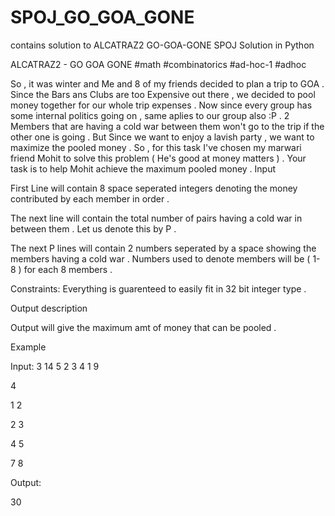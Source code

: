 # SPOJ_GO_GOA_GONE
contains solution to ALCATRAZ2 GO-GOA-GONE SPOJ Solution in Python



ALCATRAZ2 - GO GOA GONE
#math #combinatorics #ad-hoc-1 #adhoc

So , it was winter and Me and 8 of my friends decided to plan a trip to GOA . Since the Bars ans Clubs are too Expensive out there , we decided to pool money together for our whole trip expenses . Now since every group has some internal politics going on , same aplies to our group also :P . 2 Members that are having a cold war between them won't go to the trip if the other one is going . But Since we want to enjoy a lavish party , we want to maximize the pooled money . So , for this task I've chosen my marwari friend Mohit to solve this problem  ( He's good at money matters )  . Your task is to help Mohit achieve the maximum pooled money .
Input

First Line will contain  8 space seperated integers denoting the money contributed by each member in order .

The next line will contain the total number of pairs having a cold war in between them . Let us denote this by P .

The next P lines will contain 2 numbers seperated by a space showing the members having a cold war  . Numbers used to denote members will be ( 1-8 ) for each 8 members .

Constraints:
Everything is guarenteed to  easily fit in 32 bit integer type  . 

Output description

Output will give the maximum amt of money that can be pooled .

Example

Input: 
3 14 5 2 3 4 1 9 

4

1 2

2 3

4 5

7 8

Output:

30
